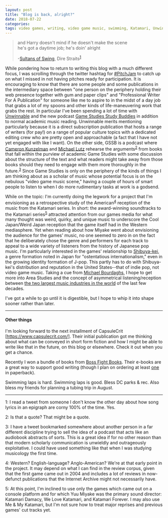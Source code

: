 ```yaml
---
layout: post
title: "Blog is back, alright?"
date: 2018-07-22
categories:
tags: video games, writing, video game music, swimming, Katamari, Unwinnable, Game Studies Study Buddies, Yuu Miyake, Shibuya-kei, Michael Bourdaghs, CapsuleCrit, Cool Japan, Weird Japan
---
```


> and Harry doesn't mind if he doesn't make the scene<br>he's got a daytime job; he's doin' alright
>
> -[Sultans of Swing](https://www.youtube.com/watch?v=0fAQhSRLQnM), Dire Straits<sup>[1](#note1)</sup>

While pondering how to return to writing this blog with a much different focus, I was scrolling through the twitter hashtag for [#PitchJam](http://ggw.orbytl.com/pitchjam-6-your-questions-answered/) to catch up on what I missed in not having pitches ready for participation. It is encouraging to know that there are some people and some publications in the intermediary space between "one person on the periphery holding their web presence together with gum and paper clips" and "Professional Writer For A Publication" for someone like me to aspire to in the midst of a day job that grabs a lot of my spoons and other kinds of life-maneuvering work that grabs the rest. In particular I've been spending a lot of time with [Unwinnable](https://unwinnable.com/) and the new podcast [Game Studies Study Buddies](http://rangedtouch.com/category/gamestudiesstudybuddies/feed/) in addition to normal academic music reading. Unwinnable merits mentioning particularly because it is a direct subscription publication that hosts a range of writers (for pay!) on a range of popular culture topics with a dedicated editing crew who are pretty open and approachable (a fact that I have not yet engaged with like I want). On the other side, GSSB is a podcast where [Cameron Kunzelman](https://thiscageisworms.com/) and [Michael Lutz](http://correlatedcontents.com/) rehearse the arguments<sup>[2](#note2)</sup> from books that fall within the purview of academic Game Studies with some discussion about the structure of the text and what readers might take away from those books should they need to engage with them more thoroughly in the future.<sup>[3](#note3)</sup> Since Game Studies is only on the periphery of the kinds of things I am thinking about as a scholar of music whose potential focus is on the nebulous "video game music scene," having a couple of hours of smart people to listen to when I do more rudimentary tasks at work is a godsend.

While on the topic: I'm currently doing the legwork for a project that I'm envisioning as a retrospective study of the American<sup>[4](#note4)</sup> reception of the music from the Katamari series. In short: the award-winning soundtracks to the Katamari series<sup>[5](#note5)</sup> attracted attention from our games media for what many thought was weird, quirky, and unique music to underscore the Cool Japan/Weird Japan reception that the game itself had in the Western mediasphere. Yet when reading about how Miyake went about envisioning the audience for the games' music, no one seemed to zero in on the fact that he deliberately chose the genre and performers for each track to appeal to a wide variety of listeners from the history of Japanese pop music. I'm particularly interested in the games' relationship to [Shibuya-kei](https://en.wikipedia.org/wiki/Shibuya-kei), a genre formation noted in Japan for "ostentatious internationalism," even in the growing identity formation of J-pop. This partly has to do with Shibuya-kei's distribution and reputation in the United States--that of indie pop, not video game music. Taking a cue from [Michael Bourdaghs](https://cup.columbia.edu/book/sayonara-amerika-sayonara-nippon/9780231158756), I hope to get more into Area Studies and the concept of asymmetrical listening/reception between [the two largest music industries in the world](https://en.wikipedia.org/wiki/Global_music_industry_market_share_data) of the last few decades.

I've got a while to go until it is digestible, but I hope to whip it into shape sooner rather than later.

---
#### Other things

I'm looking forward to the next installment of CapsuleCrit [https://www.capsulecrit.com/]. Their initial publication got me thinking about what can be conveyed in short form fiction and how I might be able to write like that in the future, on this blog or elsewhere. Check it out when you get a chance.

Recently I won a bundle of books from [Boss Fight Books](https://bossfightbooks.com/). Their e-books are a great way to support good writing (though I plan on ordering at least [one](https://bossfightbooks.com/products/katamari-damacy-by-l-e-hall) in paperback).

Swimming laps is hard. Swimming laps is good. Bless DC parks & rec. Also bless my friends for planning a tubing trip in August.

---

<a name="note1">1</a>: I read a tweet from someone I don't know the other day about how song lyrics in an epigraph are corny 100% of the time. Yes.

<a name="note2">2</a>: Is that a quote? That might be a quote.

<a name="note3">3</a>: I have a tweet bookmarked somewhere about another person in a far different discipline trying to sell the idea of a podcast that acts like an audiobook abstracts of sorts. This is a great idea if for no other reason than that modern scholarly communication is unwieldly and outrageously exploitative. I could have used something like that when I was studying musicology the first time.

<a name="note4">4</a>: Western? English-language? Anglo-American? We're at that early point in the project. It may depend on what I can find in the review corpus, given that the first game came out in 2004 and includes a lot of reviews in now-defunct publications that the Internet Archive might not necessarily have.

<a name="note5">5</a>: At this point, I'm inclined to use only the games which came out on a console platform and for which Yuu Miyake was the primary sound director: Katamari Damacy, We Love Katamari, and Katamari Forever. I may also use Me & My Katamari, but I'm not sure how to treat major reprises and previous games' cut tracks yet.
